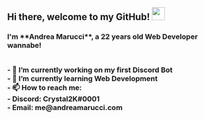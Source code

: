 <h2> Hi there, welcome to my GitHub! <img src='https://i.imgur.com/rHXHSgw.gif' width='30'> </h2>
<h3> I'm **Andrea Marucci**, a 22 years old Web Developer wannabe!

<p> 
<br>- 🔭 I’m currently working on my first Discord Bot
<br>- 🌱 I’m currently learning Web Development
<br>- 📫 How to reach me:
  <br>- Discord: Crystal2K#0001
  <br>- Email: me@andreamarucci.com
</p>
